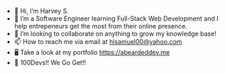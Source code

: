 - 👋 Hi, I’m Harvey S.
- 👀 I’m a Software Engineer learning Full-Stack Web Development and I help entrepeneurs get the most from their online presence. 
- 💞️ I’m looking to collaborate on anything to grow my knowledge base!
- 📫 How to reach me via email at hlsamuel00@yahoo.com
- 🖥️ Take a look at my portfolio https://abeardeddev.me
- 🤝 100Devs!! We Go Get!!

<!---
hlsamuel00/hlsamuel00 is a ✨ special ✨ repository because its `README.md` (this file) appears on your GitHub profile.
You can click the Preview link to take a look at your changes.
--->
